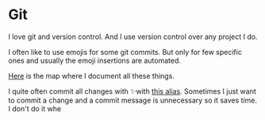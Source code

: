 # Git
I love git and version control. And I use version control over any project I do.

I often like to use emojis for some git commits. But only for few specific ones and usually the emoji insertions are automated. 

[Here](https://my.mindnode.com/CdMLq8FCAF3vESnfxS1fueeWL2mDac9fkTfGherq) is the map where I document all these things. 

I quite often commit all changes with ✨with [this alias](https://github.com/nikitavoloboev/dotfiles#commit-all-with-). Sometimes I just want to commit a change and a commit message is unnecessary so it saves time. I don't do it whe
